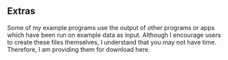 ## Extras
Some of my example programs use the output of other programs or apps which have been run on example data as input. Although I encourage users to create these files themselves, I understand that you may not have time. Therefore, I am providing them for download here. 
